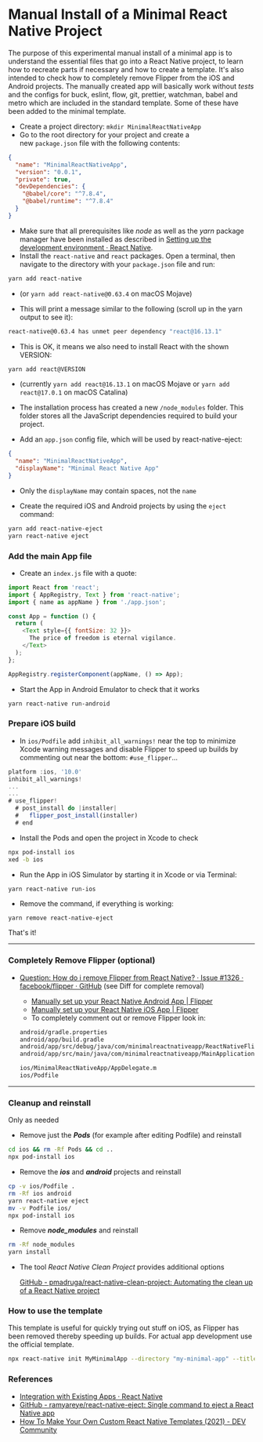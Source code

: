 # Manual Install of a Minimal React Native Project

The purpose of this experimental manual install of a minimal app is to understand the essential files that go into a React Native project, to learn how to recreate parts if necessary and how to create a template. It's also intended to check how to completely remove Flipper from the iOS and Android projects. The manually created app will basically work without _tests_ and the configs for buck, eslint, flow, git, prettier, watchman, babel and metro which are included in the standard template. Some of these have been added to the minimal template.

- Create a project directory: `mkdir MinimalReactNativeApp`
- Go to the root directory for your project and create a new `package.json` file with the following contents:

```json
{
  "name": "MinimalReactNativeApp",
  "version": "0.0.1",
  "private": true,
  "devDependencies": {
    "@babel/core": "^7.8.4",
    "@babel/runtime": "^7.8.4"
  }
}
```

- Make sure that all prerequisites like _node_ as well as the _yarn_ package manager have been installed as described in [Setting up the development environment · React Native](https://reactnative.dev/docs/environment-setup).
- Install the `react-native` and `react` packages. Open a terminal, then navigate to the directory with your `package.json` file and run:

```bash
yarn add react-native
```

- (or `yarn add react-native@0.63.4` on macOS Mojave)

- This will print a message similar to the following (scroll up in the yarn output to see it):

```bash
react-native@0.63.4 has unmet peer dependency "react@16.13.1"
```

- This is OK, it means we also need to install React with the shown VERSION:

```bash
yarn add react@VERSION
```

- (currently `yarn add react@16.13.1` on macOS Mojave or `yarn add react@17.0.1` on macOS Catalina)

- The installation process has created a new `/node_modules` folder. This folder stores all the JavaScript dependencies required to build your project.
- Add an `app.json` config file, which will be used by react-native-eject:

```json
{
  "name": "MinimalReactNativeApp",
  "displayName": "Minimal React Native App"
}
```

- Only the `displayName` may contain spaces, not the `name`

- Create the required iOS and Android projects by using the `eject` command:

```bash
yarn add react-native-eject
yarn react-native eject
```

### Add the main App file

- Create an `index.js` file with a quote:

```js
import React from 'react';
import { AppRegistry, Text } from 'react-native';
import { name as appName } from './app.json';

const App = function () {
  return (
    <Text style={{ fontSize: 32 }}>
      The price of freedom is eternal vigilance.
    </Text>
  );
};

AppRegistry.registerComponent(appName, () => App);
```

- Start the App in Android Emulator to check that it works

```bash
yarn react-native run-android
```

### Prepare iOS build

- In `ios/Podfile` add `inhibit_all_warnings!` near the top to minimize Xcode warning messages and disable Flipper to speed up builds by commenting out near the bottom: `#use_flipper`...

```jsx
platform :ios, '10.0'
inhibit_all_warnings!
...
...
# use_flipper!
  # post_install do |installer|
  #   flipper_post_install(installer)
  # end
```

- Install the Pods and open the project in Xcode to check

```bash
npx pod-install ios
xed -b ios
```

- Run the App in iOS Simulator by starting it in Xcode or via Terminal:

```bash
yarn react-native run-ios
```

- Remove the command, if everything is working:

```
yarn remove react-native-eject
```

That's it!

---

### Completely Remove Flipper (optional)

- [Question: How do i remove Flipper from React Native? · Issue #1326 · facebook/flipper · GitHub](https://github.com/facebook/flipper/issues/1326) (see Diff for complete removal)

  - [Manually set up your React Native Android App | Flipper](https://fbflipper.com/docs/getting-started/react-native-android)
  - [Manually set up your React Native iOS App | Flipper](https://fbflipper.com/docs/getting-started/react-native-ios)
  - To completely comment out or remove Flipper look in:

  ```bash
  android/gradle.properties
  android/app/build.gradle
  android/app/src/debug/java/com/minimalreactnativeapp/ReactNativeFlipper.java
  android/app/src/main/java/com/minimalreactnativeapp/MainApplication.java

  ios/MinimalReactNativeApp/AppDelegate.m
  ios/Podfile
  ```

---

### Cleanup and reinstall

Only as needed

- Remove just the **_Pods_** (for example after editing Podfile) and reinstall

```bash
cd ios && rm -Rf Pods && cd ..
npx pod-install ios
```

- Remove the **_ios_** and **_android_** projects and reinstall

```bash
cp -v ios/Podfile .
rm -Rf ios android
yarn react-native eject
mv -v Podfile ios/
npx pod-install ios
```

- Remove **_node_modules_** and reinstall

```bash
rm -Rf node_modules
yarn install
```

- The tool _React Native Clean Project_ provides additional options

  [GitHub - pmadruga/react-native-clean-project: Automating the clean up of a React Native project](https://github.com/pmadruga/react-native-clean-project)

### How to use the template

This template is useful for quickly trying out stuff on iOS, as Flipper has been removed thereby speeding up builds. For actual app development use the official template.

```bash
npx react-native init MyMinimalApp --directory "my-minimal-app" --title "My Minimal App Display Name" --template https://github.com/chriswayg/react-native-minimal-app.git
```

### References

- [Integration with Existing Apps · React Native](https://reactnative.dev/docs/integration-with-existing-apps)
- [GitHub - ramyareye/react-native-eject: Single command to eject a React Native app](https://github.com/ramyareye/react-native-eject)
- [How To Make Your Own Custom React Native Templates (2021) - DEV Community](https://dev.to/roycechua/how-to-make-your-own-custom-react-native-templates-2021-20l5)

